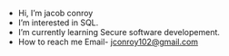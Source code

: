 -  Hi, I’m jacob conroy
-  I’m interested in SQL.
-  I’m currently learning Secure software developement.
-  How to reach me Email- jconroy102@gmail.com

<!---
Cjacob02/Cjacob02 is a ✨ special ✨ repository because its `README.md` (this file) appears on your GitHub profile.
You can click the Preview link to take a look at your changes.
--->
